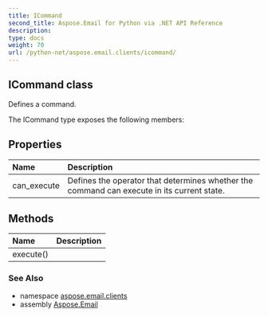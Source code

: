 ```yaml
---
title: ICommand
second_title: Aspose.Email for Python via .NET API Reference
description: 
type: docs
weight: 70
url: /python-net/aspose.email.clients/icommand/
---
```


## ICommand class

Defines a command.

The ICommand type exposes the following members:
## Properties
| Name | Description |
| :- | :- |
|can_execute|Defines the operator that determines whether the command can execute in its current state.|
## Methods
| Name | Description |
| :- | :- |
|execute()|  |

### See Also

* namespace [aspose.email.clients](/email/python-net/aspose.email.clients/)
* assembly [Aspose.Email](/email/python-net/)

